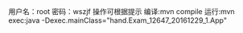 用户名：root
密码：wszjf
操作可根据提示
编译:mvn compile
运行:mvn exec:java -Dexec.mainClass="hand.Exam_12647_20161229_1.App"